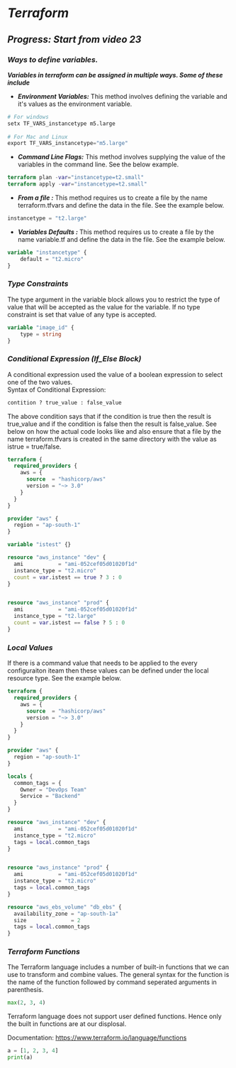 # ***Terraform***

## ***Progress: Start from video 23***

### ***Ways to define variables.***

***Variables in terraform can be assigned in multiple ways. Some of these include***
* ***Environment Variables:*** This method involves defining the variable and it's values as the environment variable.
```terraform
# For windows
setx TF_VARS_instancetype m5.large  
  
# For Mac and Linux
export TF_VARS_instancetype="m5.large"
```
* ***Command Line Flags:*** This method involves supplying the value of the variables in the command line. See the below example.
```terraform
terraform plan -var="instancetype=t2.small" 
terraform apply -var="instancetype=t2.small" 
```
* ***From a file :*** This method requires us to create a file by the name terraform.tfvars and define the data in the file. See the example below.
```terraform
instancetype = "t2.large"
```
* ***Variables Defaults :*** This method requires us to create a file by the name variable.tf and define the data in the file. See the example below.
```terraform
variable "instancetype" {
    default = "t2.micro"
}
```
### ***Type Constraints***

The type argument in the variable block allows you to restrict the type of value that will be accepted as the value for the variable. If no type constraint is set that value of any type is accepted.
```terraform
variable "image_id" {
    type = string
}
```

### ***Conditional Expression (If_Else Block)***

A conditional expression used the value of a boolean expression to select one of the two values.  
Syntax of Conditional Expression:
```terraform
contition ? true_value : false_value
```
The above condition says that if the condition is true then the result is true_value and if the condition is false then the result is false_value.
See below on how the actual code looks like and also ensure that a file by the name terraform.tfvars is created in the same directory with the value as istrue = true/false.
```terraform
terraform {
  required_providers {
    aws = {
      source  = "hashicorp/aws"
      version = "~> 3.0"
    }
  }
}

provider "aws" {
  region = "ap-south-1"
}

variable "istest" {}

resource "aws_instance" "dev" {
  ami           = "ami-052cef05d01020f1d"
  instance_type = "t2.micro"
  count = var.istest == true ? 3 : 0
}


resource "aws_instance" "prod" {
  ami           = "ami-052cef05d01020f1d"
  instance_type = "t2.large"
  count = var.istest == false ? 5 : 0
}
```

### ***Local Values***
If there is a command value that needs to be applied to the every configuraiton iteam then these values can be defined under the local resource type. See the example below.
```terraform
terraform {
  required_providers {
    aws = {
      source  = "hashicorp/aws"
      version = "~> 3.0"
    }
  }
}

provider "aws" {
  region = "ap-south-1"
}

locals {
  common_tags = {
    Owner = "DevOps Team"
    Service = "Backend"
  }
}

resource "aws_instance" "dev" {
  ami           = "ami-052cef05d01020f1d"
  instance_type = "t2.micro"
  tags = local.common_tags
}


resource "aws_instance" "prod" {
  ami           = "ami-052cef05d01020f1d"
  instance_type = "t2.micro"
  tags = local.common_tags
}

resource "aws_ebs_volume" "db_ebs" {
  availability_zone = "ap-south-1a"
  size              = 2
  tags = local.common_tags
}
```
### ***Terraform Functions***

The Terraform language includes a number of built-in functions that we can use to transform and combine values.
The general syntax for the function is the name of the function followed by command seperated arguments in parenthesis.
```terraform
max(2, 3, 4)
```
Terraform language does not support user defined functions. Hence only the built in functions are at our displosal.

Documentation: https://www.terraform.io/language/functions


```python
a = [1, 2, 3, 4]
print(a)
```
